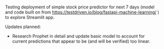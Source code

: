 Testing deployment of simple stock price predictor for next 7 days (model and code built on from https://testdriven.io/blog/fastapi-machine-learning/ ) to explore Streamlit app. 

Updates planned:
  - Research Prophet in detail and update basic model to account for current predictions that appear to be (and will be verified) too linear.
